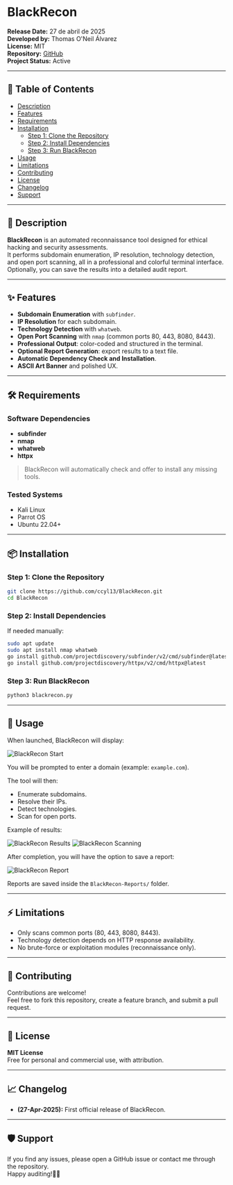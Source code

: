 # BlackRecon

**Release Date:** 27 de abril de 2025  
**Developed by:** Thomas O'Neil Álvarez  
**License:** MIT  
**Repository:** [GitHub](https://github.com/ccyl13/BlackRecon)  
**Project Status:** Active 

---

## 📖 Table of Contents

- [Description](#description)
- [Features](#features)
- [Requirements](#requirements)
- [Installation](#installation)
  - [Step 1: Clone the Repository](#step-1-clone-the-repository)
  - [Step 2: Install Dependencies](#step-2-install-dependencies)
  - [Step 3: Run BlackRecon](#step-3-run-blackrecon)
- [Usage](#usage)
- [Limitations](#limitations)
- [Contributing](#contributing)
- [License](#license)
- [Changelog](#changelog)
- [Support](#support)

---

## 📝 Description

**BlackRecon** is an automated reconnaissance tool designed for ethical hacking and security assessments.  
It performs subdomain enumeration, IP resolution, technology detection, and open port scanning, all in a professional and colorful terminal interface.  
Optionally, you can save the results into a detailed audit report.

---

## ✨ Features

- **Subdomain Enumeration** with `subfinder`.
- **IP Resolution** for each subdomain.
- **Technology Detection** with `whatweb`.
- **Open Port Scanning** with `nmap` (common ports 80, 443, 8080, 8443).
- **Professional Output**: color-coded and structured in the terminal.
- **Optional Report Generation**: export results to a text file.
- **Automatic Dependency Check and Installation**.
- **ASCII Art Banner** and polished UX.

---

## 🛠️ Requirements

### Software Dependencies
- **subfinder**
- **nmap**
- **whatweb**
- **httpx**

> BlackRecon will automatically check and offer to install any missing tools.

### Tested Systems
- Kali Linux
- Parrot OS
- Ubuntu 22.04+

---

## 📦 Installation

### Step 1: Clone the Repository

```bash
git clone https://github.com/ccyl13/BlackRecon.git
cd BlackRecon
```

### Step 2: Install Dependencies

If needed manually:

```bash
sudo apt update
sudo apt install nmap whatweb
go install github.com/projectdiscovery/subfinder/v2/cmd/subfinder@latest
go install github.com/projectdiscovery/httpx/v2/cmd/httpx@latest
```

### Step 3: Run BlackRecon

```bash
python3 blackrecon.py
```

---

## 🚀 Usage

When launched, BlackRecon will display:

![BlackRecon Start](https://github.com/ccyl13/BlackRecon/blob/main/ingresar%20url.png?raw=true)

You will be prompted to enter a domain (example: `example.com`).

The tool will then:

- Enumerate subdomains.
- Resolve their IPs.
- Detect technologies.
- Scan for open ports.

Example of results:

![BlackRecon Results](https://github.com/ccyl13/BlackRecon/blob/main/results.png?raw=true)
![BlackRecon Scanning](https://github.com/ccyl13/BlackRecon/blob/main/scaning.png?raw=true)

After completion, you will have the option to save a report:

![BlackRecon Report](https://github.com/ccyl13/BlackRecon/blob/main/txt.png?raw=true)

Reports are saved inside the `BlackRecon-Reports/` folder.

---

## ⚡ Limitations

- Only scans common ports (80, 443, 8080, 8443).
- Technology detection depends on HTTP response availability.
- No brute-force or exploitation modules (reconnaissance only).

---

## 🤝 Contributing

Contributions are welcome!  
Feel free to fork this repository, create a feature branch, and submit a pull request.

---

## 📜 License

**MIT License**  
Free for personal and commercial use, with attribution.

---

## 📈 Changelog

- **(27-Apr-2025):** First official release of BlackRecon.

---

## 🛡️ Support

If you find any issues, please open a GitHub issue or contact me through the repository.  
Happy auditing!🥷🏻
